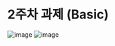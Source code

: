 # 2주차 과제 (Basic)
![image](https://user-images.githubusercontent.com/74596625/163992983-cf0c18df-e110-4280-baec-92bb66c9b40d.png)
![image](https://user-images.githubusercontent.com/74596625/163993123-b85a9cdf-438e-477c-8caf-8be1d3ac33a7.png)
